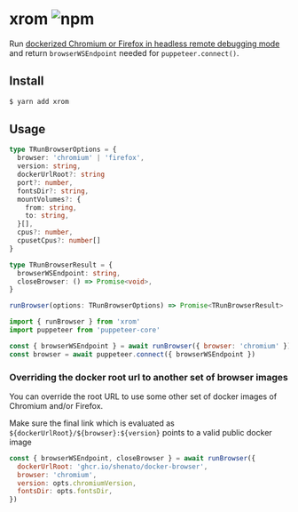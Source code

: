 # xrom ![npm](https://flat.badgen.net/npm/v/xrom)

Run [dockerized Chromium or Firefox in headless remote debugging mode](https://github.com/nextools/images) and return `browserWSEndpoint` needed for `puppeteer.connect()`.

## Install

```sh
$ yarn add xrom
```

## Usage

```ts
type TRunBrowserOptions = {
  browser: 'chromium' | 'firefox',
  version: string,
  dockerUrlRoot?: string
  port?: number,
  fontsDir?: string,
  mountVolumes?: {
    from: string,
    to: string,
  }[],
  cpus?: number,
  cpusetCpus?: number[]
}

type TRunBrowserResult = {
  browserWSEndpoint: string,
  closeBrowser: () => Promise<void>,
}

runBrowser(options: TRunBrowserOptions) => Promise<TRunBrowserResult>
```

```js
import { runBrowser } from 'xrom'
import puppeteer from 'puppeteer-core'

const { browserWSEndpoint } = await runBrowser({ browser: 'chromium' })
const browser = await puppeteer.connect({ browserWSEndpoint })
```


### Overriding the docker root url to another set of browser images
You can override the root URL to use some other set of docker images of Chromium and/or Firefox.


Make sure the final link which is evaluated as `${dockerUrlRoot}/${browser}:${version}` points to a valid public docker image

```js
const { browserWSEndpoint, closeBrowser } = await runBrowser({
  dockerUrlRoot: 'ghcr.io/shenato/docker-browser',
  browser: 'chromium',
  version: opts.chromiumVersion,
  fontsDir: opts.fontsDir,
})
```